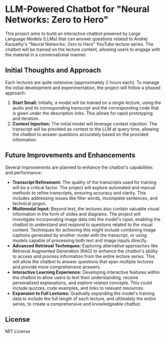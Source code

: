 # LLM-Powered Chatbot for "Neural Networks: Zero to Hero"

This project aims to build an interactive chatbot powered by Large Language Models (LLMs) that can answer questions related to Andrej Karpathy's "Neural Networks: Zero to Hero" YouTube lecture series. The chatbot will be trained on the lecture content, allowing users to engage with the material in a conversational manner.

## Initial Thoughts and Approach

Each lectures are quite extensive (approximately 2 hours each). To manage the initial development and experimentation, the project will follow a phased approach:

1. **Start Small:** Initially, a model will be trained on a single lecture, using the audio and its corresponding transcript and the corresponding code that is given under the description links. This allows for rapid prototyping and iteration.
2. **Context Injection:** The initial model will leverage context injection. The transcript will be provided as context to the LLM at query time, allowing the chatbot to answer questions accurately based on the provided information.

## Future Improvements and Enhancements

Several improvements are planned to enhance the chatbot's capabilities and performance:

* **Transcript Refinement:**  The quality of the transcripts used for training will be a critical factor. The project will explore automated and manual methods to refine transcripts, ensuring accuracy and clarity. This includes addressing issues like filler words, incomplete sentences, and technical jargon.
* **Multimodal Input:**  Beyond text, the lectures also contain valuable visual information in the form of slides and diagrams. The project will investigate incorporating image data into the model's input, enabling the chatbot to understand and respond to questions related to the visual content. Techniques for achieving this might include combining image captions generated by another model with the transcript, or using models capable of processing both text and image inputs directly.
* **Advanced Retrieval Techniques:**  Exploring alternative approaches like Retrieval Augmented Generation (RAG) to enhance the chatbot's ability to access and process information from the entire lecture series. This will allow the chatbot to answer questions that span multiple lectures and provide more comprehensive answers.
* **Interactive Learning Experience:**  Developing interactive features within the chatbot to allow users to test their understanding, receive personalized explanations, and explore related concepts. This could include quizzes, code examples, and links to relevant resources.
* **Expansion to Full Lectures:**  Gradually expanding the model's training data to include the full length of each lecture, and ultimately the entire series, to create a comprehensive and knowledgeable chatbot.

## License

MIT License

